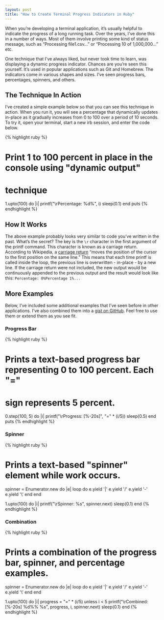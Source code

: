 ```yaml
---
layout: post
title: "How to Create Terminal Progress Indicators in Ruby"
---
```


When you’re developing a terminal application, it’s usually helpful to indicate the progress of a long running task. Over the years, I’ve done this in a number of ways. Most of them involve printing some kind of status message, such as “Processing file1.csv…” or “Processing 10 of 1,000,000…” etc.

One technique that I’ve always liked, but never took time to learn, was displaying a dynamic progress indicator. Chances are you’re seen this yourself. It’s used in popular applications such as Git and Homebrew. The indicators come in various shapes and sizes. I’ve seen progress bars, percentages, spinners, and others.

## The Technique In Action

I’ve created a simple example below so that you can see this technique in action. When you run it, you will see a percentage that dynamically updates in-place as it gradually increases from 0 to 100 over a period of 10 seconds. To try it, open your terminal, start a new irb session, and enter the code below.

{% highlight ruby %}
# Print 1 to 100 percent in place in the console using "dynamic output"
# technique
1.upto(100) do |i|
  printf("\rPercentage: %d%", i)
  sleep(0.1)
end
puts
{% endhighlight %}

## How It Works

The above example probably looks very similar to code you’ve written in the past. What’s the secret? The key is the ```\r``` character in the first argument of the printf command. This character is known as a carriage return. According to Wikipedia, a [carriage return][1] “moves the position of the cursor to the first position on the same line.” This means that each time printf is called inside the loop, the previous line is overwritten - in-place - by a new line. If the carriage return were not included, the new output would be continuously appended to the previous output and the result would look like this: ```Percentage: 0%Percentage 1%...```

## More Examples

Below, I’ve included some additional examples that I’ve seen before in other applications. I’ve also combined them into a [gist on GitHub][2]. Feel free to use them or extend them as you see fit.

### Progress Bar

{% highlight ruby %}
# Prints a text-based progress bar representing 0 to 100 percent. Each "="
# sign represents 5 percent.
0.step(100, 5) do |i|
  printf("\rProgress: [%-20s]", "=" * (i/5))
  sleep(0.5)
end
puts
{% endhighlight %}

### Spinner

{% highlight ruby %}
# Prints a text-based "spinner" element while work occurs.
spinner = Enumerator.new do |e|
  loop do
    e.yield '|'
    e.yield '/'
    e.yield '-'
    e.yield '\\'
  end
end

1.upto(100) do |i|
  printf("\rSpinner: %s", spinner.next)
  sleep(0.1)
end
{% endhighlight %}

### Combination

{% highlight ruby %}
# Prints a combination of the progress bar, spinner, and percentage examples.
spinner = Enumerator.new do |e|
  loop do
    e.yield '|'
    e.yield '/'
    e.yield '-'
    e.yield '\\'
  end
end

1.upto(100) do |i|
  progress = "=" * (i/5) unless i < 5
  printf("\rCombined: [%-20s] %d%% %s", progress, i, spinner.next)
  sleep(0.1)
end
{% endhighlight %}


[1]: http://en.wikipedia.org/wiki/Carriage_return
[2]: https://gist.github.com/jpo/3212901
